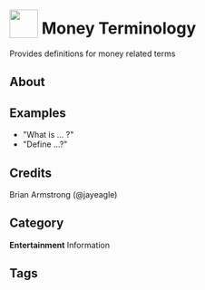 # <img src='https://rawgithub.com/FortAwesome/Font-Awesome/master/advanced-options/raw-svg/solid/asterisk.svg' card_color='#3A5564' width='50' height='50' style='vertical-align:bottom'/> Money Terminology
Provides definitions for money related terms

## About 


## Examples 
* "What is ... ?"
* "Define ...?"

## Credits 
Brian Armstrong (@jayeagle)

## Category
**Entertainment**
Information

## Tags
